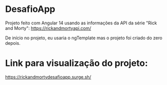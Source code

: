 # DesafioApp

Projeto feito com Angular 14 usando as informações da API da série "Rick and Morty": https://rickandmortyapi.com/

De início no projeto, eu usaria o ngTemplate mas o projeto foi criado do zero depois.

# Link para visualização do projeto:

https://rickandmortydesafioapp.surge.sh/

